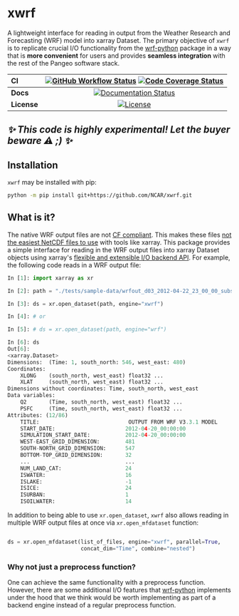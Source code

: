 # xwrf

A lightweight interface for reading in output from the Weather Research and Forecasting (WRF) model into xarray Dataset. The primary objective of `xwrf` is to replicate crucial I/O functionality from the [wrf-python](https://github.com/NCAR/wrf-python) package in a way that is **more convenient** for users and provides **seamless integration** with the rest of the Pangeo software stack.

| CI          | [![GitHub Workflow Status][github-ci-badge]][github-ci-link] [![Code Coverage Status][codecov-badge]][codecov-link] |
| :---------- | :-----------------------------------------------------------------------------------------------------------------: |
| **Docs**    |                                   [![Documentation Status][rtd-badge]][rtd-link]                                    |
| **License** |                                       [![License][license-badge]][repo-link]                                        |

## _✨ This code is highly experimental! Let the buyer beware ⚠️ ;) ✨_

## Installation

`xwrf` may be installed with pip:

```bash
python -m pip install git+https://github.com/NCAR/xwrf.git
```

## What is it?

The native WRF output files are not [CF compliant](http://cf-pcmdi.llnl.gov/). This makes these files [not the easiest NetCDF files to use](<(https://sundowner.colorado.edu/wrfout_to_cf/overview.html#:~:text=http%3A//cf-pcmdi.llnl.gov/)>) with tools like xarray. This package provides a simple interface for reading in the WRF output files into xarray Dataset objects using xarray's [flexible and extensible I/O backend API](https://xarray.pydata.org/en/stable/internals/how-to-add-new-backend.html). For example, the following code reads in a WRF output file:

```python
In [1]: import xarray as xr

In [2]: path = "./tests/sample-data/wrfout_d03_2012-04-22_23_00_00_subset.nc"

In [3]: ds = xr.open_dataset(path, engine="xwrf")

In [4]: # or

In [5]: # ds = xr.open_dataset(path, engine="wrf")

In [6]: ds
Out[6]:
<xarray.Dataset>
Dimensions:  (Time: 1, south_north: 546, west_east: 480)
Coordinates:
    XLONG    (south_north, west_east) float32 ...
    XLAT     (south_north, west_east) float32 ...
Dimensions without coordinates: Time, south_north, west_east
Data variables:
    Q2       (Time, south_north, west_east) float32 ...
    PSFC     (Time, south_north, west_east) float32 ...
Attributes: (12/86)
    TITLE:                            OUTPUT FROM WRF V3.3.1 MODEL
    START_DATE:                      2012-04-20_00:00:00
    SIMULATION_START_DATE:           2012-04-20_00:00:00
    WEST-EAST_GRID_DIMENSION:        481
    SOUTH-NORTH_GRID_DIMENSION:      547
    BOTTOM-TOP_GRID_DIMENSION:       32
    ...                              ...
    NUM_LAND_CAT:                    24
    ISWATER:                         16
    ISLAKE:                          -1
    ISICE:                           24
    ISURBAN:                         1
    ISOILWATER:                      14
```

In addition to being able to use `xr.open_dataset`, `xwrf` also allows reading in multiple WRF output files at once via `xr.open_mfdataset` function:

```python

ds = xr.open_mfdataset(list_of_files, engine="xwrf", parallel=True,
                       concat_dim="Time", combine="nested")
```

### Why not just a preprocess function?

One can achieve the same functionality with a preprocess function. However, there are some additional I/O features that [wrf-python](https://github.com/NCAR/wrf-python) implements under the hood that we think would be worth implementing as part of a backend engine instead of a regular preprocess function.

[github-ci-badge]: https://img.shields.io/github/workflow/status/NCAR/xwrf/CI?label=CI&logo=github&style=for-the-badge
[github-ci-link]: https://github.com/NCAR/xwrf/actions?query=workflow%3ACI
[codecov-badge]: https://img.shields.io/codecov/c/github/NCAR/xwrf.svg?logo=codecov&style=for-the-badge
[codecov-link]: https://codecov.io/gh/NCAR/xwrf
[license-badge]: https://img.shields.io/github/license/NCAR/xwrf?style=for-the-badge
[repo-link]: https://github.com/NCAR/xwrf
[rtd-badge]: https://img.shields.io/readthedocs/xwrf/latest.svg?style=for-the-badge
[rtd-link]: https://xwrf.readthedocs.io/en/latest/?badge=latest
